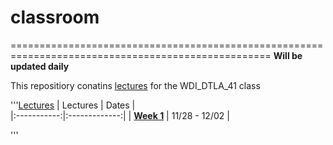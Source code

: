 # classroom
===================================================================================================
**Will be updated daily**

This repositiory conatins [lectures](./lectures) for the WDI_DTLA_41 class

'''[Lectures](./lectures)
| Lectures    | Dates         |              
|:-----------:|:-------------:|
| [**Week 1**](./lectures/week_01)  | 11/28 - 12/02  | 

'''






